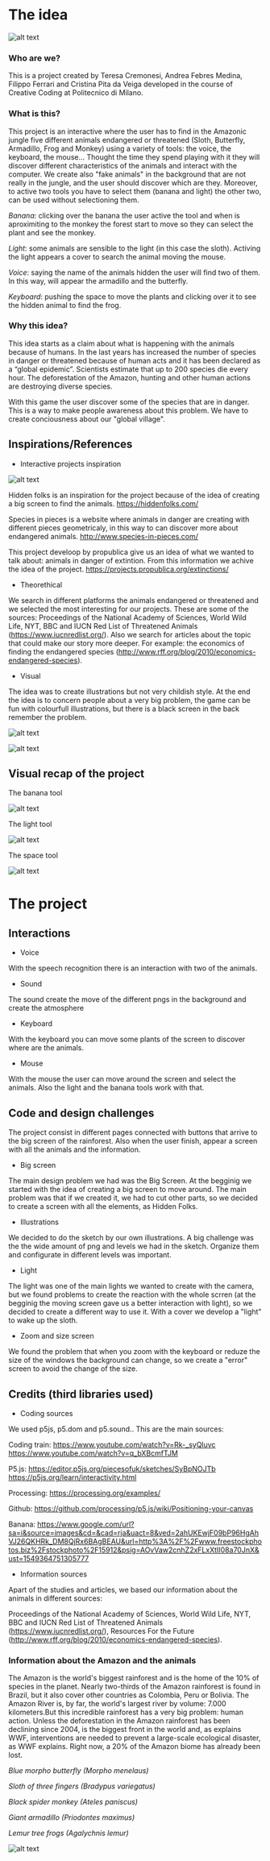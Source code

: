 # The idea

![alt text](https://github.com/drawwithcode/2018-group-work-group-07/blob/master/endangered.png)

### Who are we?
This is a project created by Teresa Cremonesi, Andrea Febres Medina, Filippo Ferrari and Cristina Pita da Veiga developed in the course of Creative Coding at Politecnico di Milano.

### What is this?
This project is an interactive where the user has to find in the Amazonic jungle five different animals endangered or threatened (Sloth, Butterfly, Armadillo, Frog and Monkey) using a variety of tools: the voice, the keyboard, the mouse... Thought the time they spend playing with it they will discover different characteristics of the animals and interact with the computer. We create also "fake animals" in the background that are not really in the jungle, and the user should discover which are they. Moreover, to active two tools you have to select them (banana and light) the other two, can be used without selectioning them. 

*Banana*: clicking over the banana the user active the tool and when is aproximiting to the monkey the forest start to move so they can select the plant and see the monkey.

*Light*: some animals are sensible to the light (in this case the sloth). Activing the light appears a cover to search the animal moving the mouse.

*Voice*: saying the name of the animals hidden the user will find two of them. In this way, will appear the armadillo and the butterfly.

*Keyboard*: pushing the space to move the plants and clicking over it to see the hidden animal to find the frog.


### Why this idea?
This idea starts as a claim about what is happening with the animals because of humans. In the last years has increased the number of species in danger or threatened because of human acts and it has been declared as a “global epidemic”. Scientists estimate that up to 200 species die every hour. The deforestation of the Amazon, hunting and other human actions are destroying diverse species. 

With this game the user discover some of the species that are in danger. This is a way to make people awareness about this problem. We have to create conciousness about our "global village".


## Inspirations/References

- Interactive projects inspiration

![alt text](https://github.com/drawwithcode/2018-group-work-group-07/blob/master/inspi2000.png)

Hidden folks is an inspiration for the project because of the idea of creating a big screen to find the animals.
https://hiddenfolks.com/

Species in pieces is a website where animals in danger are creating with different pieces geometricaly, in this way to can discover more about endangered animals.
http://www.species-in-pieces.com/

This project develoop by propublica give us an idea of what we wanted to talk about: animals in danger of extintion. From this information we achive the idea of the project.
https://projects.propublica.org/extinctions/

- Theorethical

We search in different platforms the animals endangered or threatened and we selected the most interesting for our projects. These are some of the sources: Proceedings of the National Academy of Sciences, World Wild Life, NYT, BBC and IUCN Red List of Threatened Animals (https://www.iucnredlist.org/). Also we search for articles about the topic that could make our story more deeper. For example: the economics of finding the endangered species (http://www.rff.org/blog/2010/economics-endangered-species).

- Visual

The idea was to create illustrations but not very childish style. At the end the idea is to concern people about a very big problem, the game can be fun with colourfull illustrations, but there is a black screen in the back remember the problem. 

![alt text](https://github.com/drawwithcode/2018-group-work-group-07/blob/master/inspira.png)

![alt text](https://github.com/drawwithcode/2018-group-work-group-07/blob/master/sfondo.png) 


## Visual recap of the project
The banana tool

![alt text]( https://github.com/drawwithcode/2018-group-work-group-07/blob/master/banana.gif)

The light tool

![alt text]( https://github.com/drawwithcode/2018-group-work-group-07/blob/master/light.gif)

The space tool

![alt text](https://github.com/drawwithcode/2018-group-work-group-07/blob/master/space.gif)


# The project

## Interactions

- Voice

With the speech recognition there is an interaction with two of the animals. 

- Sound

The sound create the move of the different pngs in the background and create the atmosphere

- Keyboard

With the keyboard you can move some plants of the screen to discover where are the animals. 

- Mouse

With the mouse the user can move around the screen and select the animals. Also the light and the banana tools work with that.

## Code and design challenges 

The project consist in different pages connected with buttons that arrive to the big screen of the rainforest. Also when the user finish, appear a screen with all the animals and the information. 

- Big screen

The main design problem we had was the Big Screen. At the begginig we started with the idea of creating a big screen to move around. The main problem was that if we created it, we had to cut other parts, so we decided to create a screen with all the elements, as Hidden Folks.

- Illustrations

We decided to do the sketch by our own illustrations. A big challenge was the the wide amount of png and levels we had in the sketch. Organize them and configurate in different levels was important.

- Light

The light was one of the main lights we wanted to create with the camera, but we found problems to create the reaction with the whole scrren (at the begginig the moving screen gave us a better interaction with light), so we decided to create a different way to use it. With a cover we develop a "light" to wake up the sloth.

- Zoom and size screen

We found the problem that when you zoom with the keyboard or reduze the size of the windows the background can change, so we create a "error" screen to avoid the change of the size.


## Credits (third libraries used)

- Coding sources

We used p5js, p5.dom and p5.sound.. This are the main sources:

Coding train: https://www.youtube.com/watch?v=Rk-_syQluvc
              https://www.youtube.com/watch?v=q_bXBcmfTJM
              
P5.js: https://editor.p5js.org/piecesofuk/sketches/SyBpNOJTb
              https://p5js.org/learn/interactivity.html
              
Processing: https://processing.org/examples/

Github: https://github.com/processing/p5.js/wiki/Positioning-your-canvas

Banana: https://www.google.com/url?sa=i&source=images&cd=&cad=rja&uact=8&ved=2ahUKEwjF09bP96HgAhVJ26QKHRk_DM8QjRx6BAgBEAU&url=http%3A%2F%2Fwww.freestockphotos.biz%2Fstockphoto%2F15912&psig=AOvVaw2cnhZ2xFLxXtII08a70JnX&ust=1549364751305777

- Information sources

Apart of the studies and articles, we based our information about the animals in different sources:

Proceedings of the National Academy of Sciences, World Wild Life, NYT, BBC and IUCN Red List of Threatened Animals (https://www.iucnredlist.org/), Resources For the Future (http://www.rff.org/blog/2010/economics-endangered-species).

### Information about the Amazon and the animals
The Amazon is the world's biggest rainforest and is the home of the 10% of species in the planet. Nearly two-thirds of the Amazon rainforest is found in Brazil, but it also cover other countries as Colombia, Peru or Bolivia. The Amazon River is, by far, the world's largest river by volume: 7.000 kilometers.But this incredible rainforest has a very big problem: human action. Unless the deforestation in the Amazon rainforest has been declining since 2004, is the biggest front in the world and, as explains WWF, interventions are needed to prevent a large-scale ecological disaster, as WWF explains. Right now, a 20% of the Amazon biome has already been lost.

*Blue morpho butterfly  (Morpho menelaus)*
 
*Sloth of three fingers (Bradypus variegatus)*
 
*Black spider monkey (Ateles paniscus)*
 
*Giant armadillo (Priodontes maximus)*
 
*Lemur tree frogs (Agalychnis lemur)*



![alt text](https://github.com/drawwithcode/2018-group-work-group-07/blob/master/animali2000.png)


